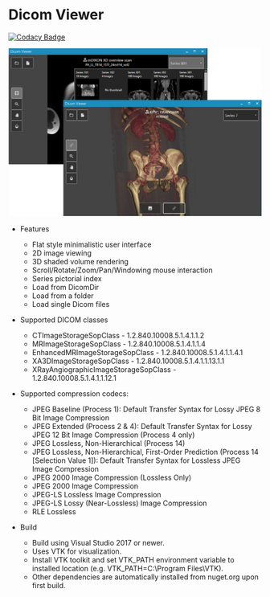 # Dicom Viewer

[![Codacy Badge](https://api.codacy.com/project/badge/Grade/8b30fd5523f9450da9e95f2d4695ec10)](https://app.codacy.com/manual/martijn_5/dicom-viewer?utm_source=github.com&utm_medium=referral&utm_content=termijn/dicom-viewer&utm_campaign=Badge_Grade_Dashboard)

![DICOM viewer](.github/screenshot.png)

* Features
  * Flat style minimalistic user interface
  * 2D image viewing
  * 3D shaded volume rendering
  * Scroll/Rotate/Zoom/Pan/Windowing mouse interaction
  * Series pictorial index
  * Load from DicomDir
  * Load from a folder
  * Load single Dicom files

* Supported DICOM classes
  * CTImageStorageSopClass - 1.2.840.10008.5.1.4.1.1.2
  * MRImageStorageSopClass - 1.2.840.10008.5.1.4.1.1.4
  * EnhancedMRImageStorageSopClass - 1.2.840.10008.5.1.4.1.1.4.1
  * XA3DImageStorageSopClass - 1.2.840.10008.5.1.4.1.1.13.1.1
  * XRayAngiographicImageStorageSopClass - 1.2.840.10008.5.1.4.1.1.12.1

* Supported compression codecs:
  * JPEG Baseline (Process 1): Default Transfer Syntax for Lossy JPEG 8 Bit Image Compression
  * JPEG Extended (Process 2 & 4): Default Transfer Syntax for Lossy JPEG 12 Bit Image Compression (Process 4 only)
  * JPEG Lossless, Non-Hierarchical (Process 14)
  * JPEG Lossless, Non-Hierarchical, First-Order Prediction (Process 14 [Selection Value 1]): Default Transfer Syntax for Lossless JPEG Image Compression
  * JPEG 2000 Image Compression (Lossless Only)
  * JPEG 2000 Image Compression
  * JPEG-LS Lossless Image Compression
  * JPEG-LS Lossy (Near-Lossless) Image Compression
  * RLE Lossless

* Build
  * Build using Visual Studio 2017 or newer.
  * Uses VTK for visualization.
  * Install VTK toolkit and set VTK_PATH environment variable to installed location (e.g. VTK_PATH=C:\Program Files\VTK).
  * Other dependencies are automatically installed from nuget.org upon first build.
